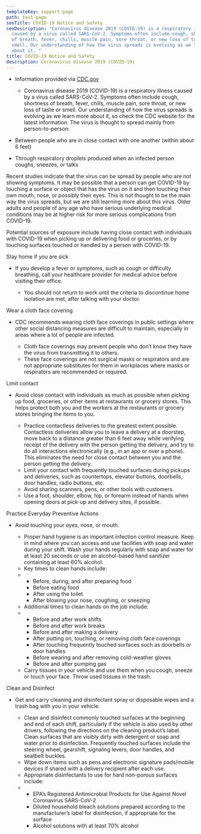 ```yaml
---
templateKey: support-page
path: test-page
seoTitle: COVID-19 Notice and Safety
seoDescription: "Coronavirus disease 2019 (COVID-19) is a respiratory illness
  caused by a virus called SARS-CoV-2. Symptoms often include cough, shortness
  of breath, fever, chills, muscle pain, sore throat, or new loss of taste or
  smell. Our understanding of how the virus spreads is evolving as we learn more
  about it. "
title: COVID-19 Notice and Safety
description: Coronavirus disease 2019 (COVID-19)
---
```

* Information provided via [CDC.gov](https://www.cdc.gov/coronavirus/2019-ncov/community/organizations/food-grocery-drivers.html)

  * Coronavirus disease 2019 (COVID-19) is a respiratory illness caused by a virus called SARS-CoV-2. Symptoms often include cough, shortness of breath, fever, chills, muscle pain, sore throat, or new loss of taste or smell. Our understanding of how the virus spreads is evolving as we learn more about it, so check the CDC website for the latest information. The virus is thought to spread mainly from person-to-person:
* Between people who are in close contact with one another (within about 6 feet)
* Through respiratory droplets produced when an infected person coughs, sneezes, or talks

Recent studies indicate that the virus can be spread by people who are not showing symptoms. It may be possible that a person can get COVID-19 by touching a surface or object that has the virus on it and then touching their own mouth, nose, or possibly their eyes. This is not thought to be the main way the virus spreads, but we are still learning more about this virus. Older adults and people of any age who have serious underlying medical conditions may be at higher risk for more serious complications from COVID-19.

Potential sources of exposure include having close contact with individuals with COVID-19 when picking up or delivering food or groceries, or by touching surfaces touched or handled by a person with COVID-19.

Stay home if you are sick

* If you develop a fever or symptoms, such as cough or difficulty breathing, call your healthcare provider for medical advice before visiting their office.

  * You should not return to work until the criteria to discontinue home isolation are met, after talking with your doctor.

Wear a cloth face covering

* CDC recommends wearing cloth face coverings in public settings where other social distancing measures are difficult to maintain, especially in areas where a lot of people are infected.

  * Cloth face coverings may prevent people who don’t know they have the virus from transmitting it to others.
  * These face coverings are not surgical masks or respirators and are not appropriate substitutes for them in workplaces where masks or respirators are recommended or required.

Limit contact

* Avoid close contact with individuals as much as possible when picking up food, groceries, or other items at restaurants or grocery stores. This helps protect both you and the workers at the restaurants or grocery stores bringing the items to you.

  * Practice contactless deliveries to the greatest extent possible. Contactless deliveries allow you to leave a delivery at a doorstep, move back to a distance greater than 6 feet away while verifying receipt of the delivery with the person getting the delivery, and try to do all interactions electronically (e.g., in an app or over a phone). This eliminates the need for close contact between you and the person getting the delivery.
  * Limit your contact with frequently touched surfaces during pickups and deliveries, such as countertops, elevator buttons, doorbells, door handles, radio buttons, etc.
  * Avoid sharing scanners, pens, or other tools with customers.
  * Use a foot, shoulder, elbow, hip, or forearm instead of hands when opening doors at pick-up and delivery sites, if possible.

Practice Everyday Preventive Actions

* Avoid touching your eyes, nose, or mouth.

  * Proper hand hygiene is an important infection control measure. Keep in mind where you can access and use facilities with soap and water during your shift. Wash your hands regularly with soap and water for at least 20 seconds or use an alcohol-based hand sanitizer containing at least 60% alcohol.
  * Key times to clean hands include:
  * * Before, during, and after preparing food
    * Before eating food
    * After using the toilet
    * After blowing your nose, coughing, or sneezing
  * Additional times to clean hands on the job include:
  * * Before and after work shifts
    * Before and after work breaks
    * Before and after making a delivery
    * After putting on, touching, or removing cloth face coverings
    * After touching frequently touched surfaces such as doorbells or door handles
    * Before wearing and after removing cold-weather gloves
    * Before and after pumping gas
  * Carry tissues in your vehicle and use them when you cough, sneeze or touch your face. Throw used tissues in the trash.

Clean and Disinfect

* Get and carry cleaning and disinfectant spray or disposable wipes and a trash bag with you in your vehicle.

  * Clean and disinfect commonly touched surfaces at the beginning and end of each shift, particularly if the vehicle is also used by other drivers, following the directions on the cleaning product’s label. Clean surfaces that are visibly dirty with detergent or soap and water prior to disinfection. Frequently touched surfaces include the steering wheel, gearshift, signaling levers, door handles, and seatbelt buckles.
  * Wipe down items such as pens and electronic signature pads/mobile devices if shared with a delivery recipient after each use.
  * Appropriate disinfectants to use for hard non-porous surfaces include:
  * * EPA’s Registered Antimicrobial Products for Use Against Novel Coronavirus SARS-CoV-2
    * Diluted household bleach solutions prepared according to the manufacturer’s label for disinfection, if appropriate for the surface
    * Alcohol solutions with at least 70% alcohol